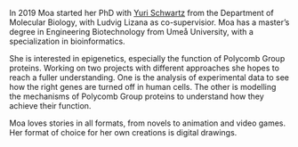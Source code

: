 In 2019 Moa started her PhD with [Yuri Schwartz](https://www.umu.se/en/research/groups/yuri-schwartz/) from the Department of Molecular Biology, with Ludvig Lizana as co-supervisior. Moa has a master’s degree in Engineering Biotechnology from Umeå University, with a specialization in bioinformatics.

She is interested in epigenetics, especially the function of Polycomb Group proteins. Working on two projects with different approaches she hopes to reach a fuller understanding. One is the analysis of experimental data to see how the right genes are turned off in human cells. The other is modelling the mechanisms of Polycomb Group proteins to understand how they achieve their function.

Moa loves stories in all formats, from novels to animation and video games. Her format of choice for her own creations is digital drawings.